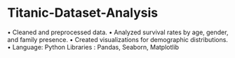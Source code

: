 # Titanic-Dataset-Analysis

•	Cleaned and preprocessed data.
•	Analyzed survival rates by age, gender, and family presence.
•	Created visualizations for demographic distributions.
•	Language: Python               Libraries : Pandas, Seaborn, Matplotlib
